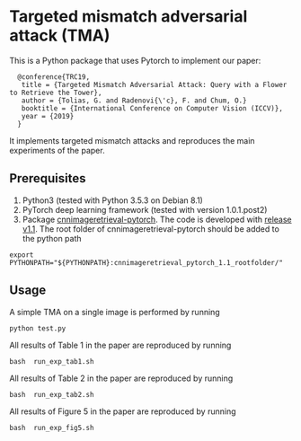 # Targeted mismatch adversarial attack (TMA)

This is a Python package that uses Pytorch to implement our paper:

```
  @conference{TRC19,
   title = {Targeted Mismatch Adversarial Attack: Query with a Flower to Retrieve the Tower},
   author = {Tolias, G. and Radenovi{\'c}, F. and Chum, O.}
   booktitle = {International Conference on Computer Vision (ICCV)},
   year = {2019}
  }
  ```

It implements targeted mismatch attacks and reproduces the main experiments of the paper.

## Prerequisites

1. Python3 (tested with Python 3.5.3 on Debian 8.1)
1. PyTorch deep learning framework (tested with version 1.0.1.post2)
1. Package [cnnimageretrieval-pytorch](https://github.com/filipradenovic/cnnimageretrieval-pytorch). The code is developed with [release v1.1](https://github.com/filipradenovic/cnnimageretrieval-pytorch/archive/v1.1.tar.gz). The root folder of cnnimageretrieval-pytorch should be added to the python path 

```
export PYTHONPATH="${PYTHONPATH}:cnnimageretrieval_pytorch_1.1_rootfolder/"
```

## Usage

A simple TMA on a single image is performed by running

```
python test.py
```

All results of Table 1 in the paper are reproduced by running

```
bash  run_exp_tab1.sh
```

All results of Table 2 in the paper are reproduced by running

```
bash  run_exp_tab2.sh
```

All results of Figure 5 in the paper are reproduced by running

```
bash  run_exp_fig5.sh
```
